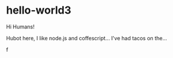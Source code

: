 # hello-world3

Hi Humans!

Hubot here, I like node.js and coffescript...
I've had tacos on the... 
  
  f
